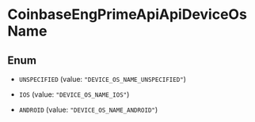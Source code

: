 
# CoinbaseEngPrimeApiApiDeviceOsName

## Enum


* `UNSPECIFIED` (value: `"DEVICE_OS_NAME_UNSPECIFIED"`)

* `IOS` (value: `"DEVICE_OS_NAME_IOS"`)

* `ANDROID` (value: `"DEVICE_OS_NAME_ANDROID"`)



